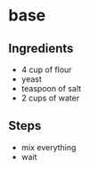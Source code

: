 # base

## Ingredients
- 4 cup of flour
- yeast
- teaspoon of salt
- 2 cups of water

## Steps
- mix everything
- wait